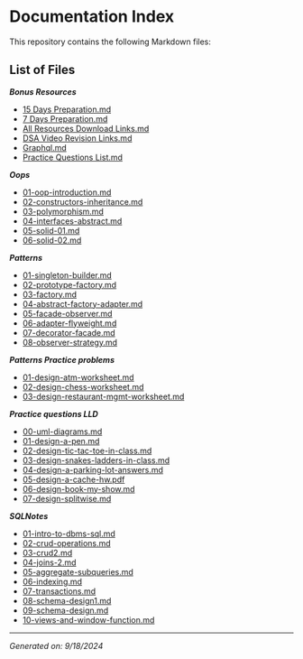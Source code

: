 # Documentation Index

This repository contains the following Markdown files:

## List of Files

***Bonus Resources***

- [15 Days Preparation.md](https://divyansh06.github.io/Bonus%20Resources/15%20Days%20Preparation.html)
- [7 Days Preparation.md](https://divyansh06.github.io/Bonus%20Resources/7%20Days%20Preparation.html)
- [All Resources Download Links.md](https://divyansh06.github.io/Bonus%20Resources/All%20Resources%20Download%20Links.html)
- [DSA Video Revision Links.md](https://divyansh06.github.io/Bonus%20Resources/DSA%20Video%20Revision%20Links.html)
- [Graphql.md](https://divyansh06.github.io/Bonus%20Resources/Graphql.html)
- [Practice Questions List.md](https://divyansh06.github.io/Bonus%20Resources/Practice%20Questions%20List.html)

***Oops***

- [01-oop-introduction.md](https://divyansh06.github.io/LLD/Oops/01-oop-introduction.html)
- [02-constructors-inheritance.md](https://divyansh06.github.io/LLD/Oops/02-constructors-inheritance.html)
- [03-polymorphism.md](https://divyansh06.github.io/LLD/Oops/03-polymorphism.html)
- [04-interfaces-abstract.md](https://divyansh06.github.io/LLD/Oops/04-interfaces-abstract.html)
- [05-solid-01.md](https://divyansh06.github.io/LLD/Oops/05-solid-01.html)
- [06-solid-02.md](https://divyansh06.github.io/LLD/Oops/06-solid-02.html)

***Patterns***

- [01-singleton-builder.md](https://divyansh06.github.io/LLD/Patterns/01-singleton-builder.html)
- [02-prototype-factory.md](https://divyansh06.github.io/LLD/Patterns/02-prototype-factory.html)
- [03-factory.md](https://divyansh06.github.io/LLD/Patterns/03-factory.html)
- [04-abstract-factory-adapter.md](https://divyansh06.github.io/LLD/Patterns/04-abstract-factory-adapter.html)
- [05-facade-observer.md](https://divyansh06.github.io/LLD/Patterns/05-facade-observer.html)
- [06-adapter-flyweight.md](https://divyansh06.github.io/LLD/Patterns/06-adapter-flyweight.html)
- [07-decorator-facade.md](https://divyansh06.github.io/LLD/Patterns/07-decorator-facade.html)
- [08-observer-strategy.md](https://divyansh06.github.io/LLD/Patterns/08-observer-strategy.html)

***Patterns Practice problems***

- [01-design-atm-worksheet.md](https://divyansh06.github.io/LLD/Patterns/Patterns%20Practice%20problems/01-design-atm-worksheet.html)
- [02-design-chess-worksheet.md](https://divyansh06.github.io/LLD/Patterns/Patterns%20Practice%20problems/02-design-chess-worksheet.html)
- [03-design-restaurant-mgmt-worksheet.md](https://divyansh06.github.io/LLD/Patterns/Patterns%20Practice%20problems/03-design-restaurant-mgmt-worksheet.html)

***Practice questions LLD***

- [00-uml-diagrams.md](https://divyansh06.github.io/LLD/Practice%20questions%20LLD/00-uml-diagrams.html)
- [01-design-a-pen.md](https://divyansh06.github.io/LLD/Practice%20questions%20LLD/01-design-a-pen.html)
- [02-design-tic-tac-toe-in-class.md](https://divyansh06.github.io/LLD/Practice%20questions%20LLD/02-design-tic-tac-toe-in-class.html)
- [03-design-snakes-ladders-in-class.md](https://divyansh06.github.io/LLD/Practice%20questions%20LLD/03-design-snakes-ladders-in-class.html)
- [04-design-a-parking-lot-answers.md](https://divyansh06.github.io/LLD/Practice%20questions%20LLD/04-design-a-parking-lot-answers.html)
- [05-design-a-cache-hw.pdf](https://divyansh06.github.io/LLD/Practice%20questions%20LLD/05-design-a-cache-hw.pdf)
- [06-design-book-my-show.md](https://divyansh06.github.io/LLD/Practice%20questions%20LLD/06-design-book-my-show.html)
- [07-design-splitwise.md](https://divyansh06.github.io/LLD/Practice%20questions%20LLD/07-design-splitwise.html)

***SQLNotes***

- [01-intro-to-dbms-sql.md](https://divyansh06.github.io/SQLNotes/01-intro-to-dbms-sql.html)
- [02-crud-operations.md](https://divyansh06.github.io/SQLNotes/02-crud-operations.html)
- [03-crud2.md](https://divyansh06.github.io/SQLNotes/03-crud2.html)
- [04-joins-2.md](https://divyansh06.github.io/SQLNotes/04-joins-2.html)
- [05-aggregate-subqueries.md](https://divyansh06.github.io/SQLNotes/05-aggregate-subqueries.html)
- [06-indexing.md](https://divyansh06.github.io/SQLNotes/06-indexing.html)
- [07-transactions.md](https://divyansh06.github.io/SQLNotes/07-transactions.html)
- [08-schema-design1.md](https://divyansh06.github.io/SQLNotes/08-schema-design1.html)
- [09-schema-design.md](https://divyansh06.github.io/SQLNotes/09-schema-design.html)
- [10-views-and-window-function.md](https://divyansh06.github.io/SQLNotes/10-views-and-window-function.html)

---

*Generated on: 9/18/2024*